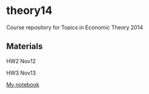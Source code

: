 theory14
========

Course repository for Topics in Economic Theory 2014

## Materials
HW2 Nov12

HW3 Nov13

[My notebook](http://nbviewer.ipython.org/github/S-Nakada/HW2014/blob/master/)


